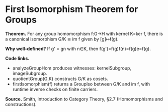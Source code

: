 # First Isomorphism Theorem for Groups

**Theorem.** For any group homomorphism f:G→H with kernel K=ker f,
there is a canonical isomorphism G/K ≅ im f given by [g]↦f(g).

**Why well-defined?** If g' = gn with n∈K, then f(g')=f(g)f(n)=f(g)e=f(g).

**Code links.**
- analyzeGroupHom produces witnesses: kernelSubgroup, imageSubgroup.
- quotientGroup(G,K) constructs G/K as cosets.
- firstIsomorphism(f) returns a GroupIso between G/K and im f,
  with runtime inverse checks on finite carriers.

**Source.** Smith, Introduction to Category Theory, §2.7 (Homomorphisms and constructions).
